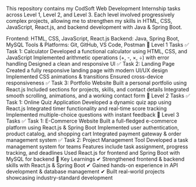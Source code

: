 This repository contains my CodSoft Web Development Internship tasks across Level 1, Level 2, and Level 3. Each level involved progressively complex projects, allowing me to strengthen my skills in HTML, CSS, JavaScript, React.js, and backend development with Java & Spring Boot.


Frontend: HTML, CSS, JavaScript, React.js
Backend: Java, Spring Boot, MySQL
Tools & Platforms: Git, GitHub, VS Code, Postman
🔹 Level 1 Tasks
✅ Task 1: Calculator
Developed a functional calculator using HTML, CSS, and JavaScript
Implemented arithmetic operations (+, -, ×, ÷) with error handling
Designed a clean and responsive UI
✅ Task 2: Landing Page
Created a fully responsive landing page with modern UI/UX design
Implemented CSS animations & transitions
Ensured cross-device responsiveness
✅ Task 3: Portfolio Website
Built a personal portfolio using React.js
Included sections for projects, skills, and contact details
Integrated smooth scrolling, animations, and a working contact form
🔹 Level 2 Tasks
✅ Task 1: Online Quiz Application
Developed a dynamic quiz app using React.js
Integrated timer functionality and real-time score tracking
Implemented multiple-choice questions with instant feedback
🔹 Level 3 Tasks
✅ Task 1: E-Commerce Website
Built a full-fledged e-commerce platform using React.js & Spring Boot
Implemented user authentication, product catalog, and shopping cart
Integrated payment gateway & order management system
✅ Task 2: Project Management Tool
Developed a task management system for teams
Features include task assignment, progress tracking, and deadlines
Used React.js for frontend and Spring Boot with MySQL for backend
🚀 Key Learnings
✔ Strengthened frontend & backend skills with React.js & Spring Boot
✔ Gained hands-on experience in API development & database management
✔ Built real-world projects showcasing industry-standard development
